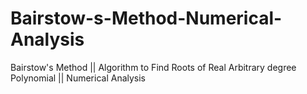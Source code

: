# Bairstow-s-Method-Numerical-Analysis
Bairstow's Method || Algorithm to Find Roots of Real Arbitrary degree Polynomial || Numerical Analysis
